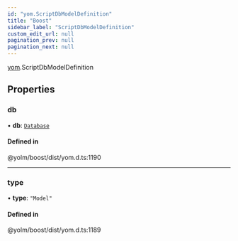 ```yaml
---
id: "yom.ScriptDbModelDefinition"
title: "Boost"
sidebar_label: "ScriptDbModelDefinition"
custom_edit_url: null
pagination_prev: null
pagination_next: null
---
```


[yom](../namespaces/yom.md).ScriptDbModelDefinition

## Properties

### db

• **db**: [`Database`](yom.Database.md)

#### Defined in

@yolm/boost/dist/yom.d.ts:1190

___

### type

• **type**: ``"Model"``

#### Defined in

@yolm/boost/dist/yom.d.ts:1189
